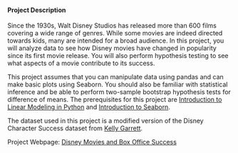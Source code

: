 <h4>Project Description</h4>
      <p>Since the 1930s, Walt Disney Studios has released more than 600 films covering a wide range of genres. While some movies are indeed directed towards kids, many are intended for a broad audience. In this project, you will analyze data to see how Disney movies have changed in popularity since its first movie release. You will also perform hypothesis testing to see what aspects of a movie contribute to its success.</p>

<p>This project assumes that you can manipulate data using pandas and can make basic plots using Seaborn. You should also be familiar with statistical inference and be able to perform two-sample bootstrap hypothesis tests for difference of means. The prerequisites for this project are <a href="https://www.datacamp.com/courses/introduction-to-linear-modeling-in-python">Introduction to Linear Modeling in Python</a> and <a href="https://www.datacamp.com/courses/introduction-to-seaborn">Introduction to Seaborn</a>.</p>

<p>The dataset used in this project is a modified version of the Disney Character Success dataset from <a href="https://data.world/kgarrett/disney-character-success-00-16">Kelly Garrett</a>.</p>


Project Webpage: <a href="https://learn.datacamp.com/projects/740"> Disney Movies and Box Office Success </a>

